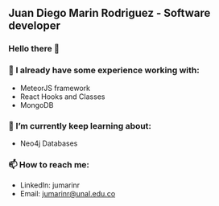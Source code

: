 ## Juan Diego Marin Rodriguez - Software developer

### Hello there 👋

### 🌳 I already have some experience working with:
- MeteorJS framework
- React Hooks and Classes
- MongoDB

### 🌱 I’m currently keep learning about:
- Neo4j Databases

### 📫 How to reach me:
- LinkedIn: jumarinr
- Email: jumarinr@unal.edu.co
